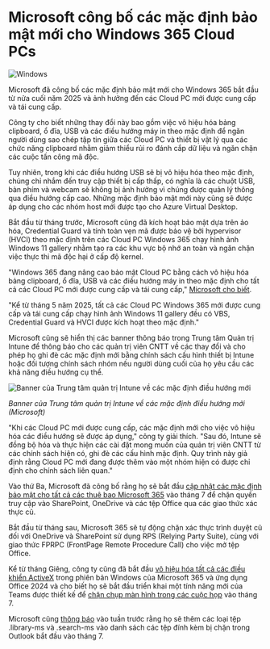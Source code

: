 # Microsoft công bố các mặc định bảo mật mới cho Windows 365 Cloud PCs

![Windows](https://www.bleepstatic.com/content/hl-images/2025/05/28/Windows-headpic.jpg)

Microsoft đã công bố các mặc định bảo mật mới cho Windows 365 bắt đầu từ nửa cuối năm 2025 và ảnh hưởng đến các Cloud PC mới được cung cấp và tái cung cấp.

Công ty cho biết những thay đổi này bao gồm việc vô hiệu hóa bảng clipboard, ổ đĩa, USB và các điều hướng máy in theo mặc định để ngăn người dùng sao chép tập tin giữa các Cloud PC và thiết bị vật lý qua các chức năng clipboard nhằm giảm thiểu rủi ro đánh cắp dữ liệu và ngăn chặn các cuộc tấn công mã độc.

Tuy nhiên, trong khi các điều hướng USB sẽ bị vô hiệu hóa theo mặc định, chúng chỉ nhắm đến truy cập thiết bị cấp thấp, có nghĩa là các chuột USB, bàn phím và webcam sẽ không bị ảnh hưởng vì chúng được quản lý thông qua điều hướng cấp cao. Những mặc định bảo mật mới này cũng sẽ được áp dụng cho các nhóm host mới được tạo cho Azure Virtual Desktop.

Bắt đầu từ tháng trước, Microsoft cũng đã kích hoạt bảo mật dựa trên ảo hóa, Credential Guard và tính toàn vẹn mã được bảo vệ bởi hypervisor (HVCI) theo mặc định trên các Cloud PC Windows 365 chạy hình ảnh Windows 11 gallery nhằm tạo ra các khu vực bộ nhớ an toàn và ngăn chặn việc thực thi mã độc hại ở cấp độ kernel.

"Windows 365 đang nâng cao bảo mật Cloud PC bằng cách vô hiệu hóa bảng clipboard, ổ đĩa, USB và các điều hướng máy in theo mặc định cho tất cả các Cloud PC mới được cung cấp và tái cung cấp," [Microsoft cho biết](https://techcommunity.microsoft.com/blog/windows-itpro-blog/enhanced-security-defaults-for-windows-365-cloud-pcs/4424914).

"Kể từ tháng 5 năm 2025, tất cả các Cloud PC Windows 365 mới được cung cấp và tái cung cấp chạy hình ảnh Windows 11 gallery đều có VBS, Credential Guard và HVCI được kích hoạt theo mặc định."

Microsoft cũng sẽ hiển thị các banner thông báo trong Trung tâm Quản trị Intune để thông báo cho các quản trị viên CNTT về các thay đổi và cho phép họ ghi đè các mặc định mới bằng chính sách cấu hình thiết bị Intune hoặc đối tượng chính sách nhóm nếu người dùng cuối của họ yêu cầu các khả năng điều hướng cụ thể.

![Banner của Trung tâm quản trị Intune về các mặc định điều hướng mới](https://www.bleepstatic.com/images/news/u//1109292/2025/Intune%20admin%20center%20banner%20about%20new%20redirection%20defaults.jpg)

_Banner của Trung tâm quản trị Intune về các mặc định điều hướng mới (Microsoft)_

​"Khi các Cloud PC mới được cung cấp, các mặc định mới cho việc vô hiệu hóa các điều hướng sẽ được áp dụng," công ty giải thích. "Sau đó, Intune sẽ đồng bộ hóa và thực hiện các cài đặt mong muốn của quản trị viên CNTT từ các chính sách hiện có, ghi đè các cấu hình mặc định. Quy trình này giả định rằng Cloud PC mới đang được thêm vào một nhóm hiện có được chỉ định cho chính sách liên quan."

Vào thứ Ba, Microsoft đã công bố rằng họ sẽ bắt đầu [cập nhật các mặc định bảo mật cho tất cả các thuê bao Microsoft 365](https://www.bleepingcomputer.com/news/microsoft/microsoft-365-to-block-file-access-via-legacy-auth-protocols-by-default/) vào tháng 7 để chặn quyền truy cập vào SharePoint, OneDrive và các tệp Office qua các giao thức xác thực cũ.

Bắt đầu từ tháng sau, Microsoft 365 sẽ tự động chặn xác thực trình duyệt cũ đối với OneDrive và SharePoint sử dụng RPS (Relying Party Suite), cùng với giao thức FPRPC (FrontPage Remote Procedure Call) cho việc mở tệp Office.

Kể từ tháng Giêng, công ty cũng đã bắt đầu [vô hiệu hóa tất cả các điều khiển ActiveX](https://www.bleepingcomputer.com/news/microsoft/microsoft-blocks-activex-by-default-in-microsoft-365-office-2024/) trong phiên bản Windows của Microsoft 365 và ứng dụng Office 2024 và cho biết họ sẽ bắt đầu triển khai một tính năng mới của Teams được thiết kế để [chặn chụp màn hình trong các cuộc họp](https://www.bleepingcomputer.com/news/microsoft/microsoft-teams-will-soon-block-screen-capture-during-meetings/) vào tháng 7.

Microsoft cũng [thông báo](https://www.bleepingcomputer.com/news/security/microsoft-outlook-to-block-more-risky-attachments-used-in-attacks/) vào tuần trước rằng họ sẽ thêm các loại tệp .library-ms và .search-ms vào danh sách các tệp đính kèm bị chặn trong Outlook bắt đầu vào tháng 7.